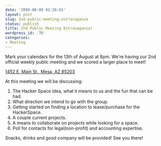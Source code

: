 ```yaml
---
date: '2009-08-08 01:26:01'
layout: post
slug: 2nd-public-meeting-extravaganza
status: publish
title: 2nd Public Meeting Extravaganza!
wordpress_id: '76'
categories:
- Meeting
---
```


Mark your calendars for the 13th of August at 8pm. We're having our 2nd official weekly public meeting and we scored a larger place to meet! 
 	
[1452 E. Main St., Mesa, AZ 85203 ](http://maps.google.com/maps?f=q&source=s_q&hl=en&geocode=&q=1452+E.+Main+St.,+Mesa,+AZ+85203+&ie=UTF8&t=h&z=16)

At this meeting we will be discussing:

1. The Hacker Space idea, what it means to us and the fun that can be had.
2. What direction we intend to go with the group.
3. Getting started on finding a location to lease/purchase for the HackerSpace.
4. A couple current projects.
5. A means to collaborate on projects while looking for a space.
6. Poll for contacts for legal(non-profit) and accounting expertise.

Snacks, drinks and good company will be provided! See you there! 

